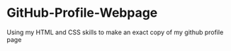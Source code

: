 # GitHub-Profile-Webpage
Using my HTML and CSS skills to make an exact copy of my github profile page 
